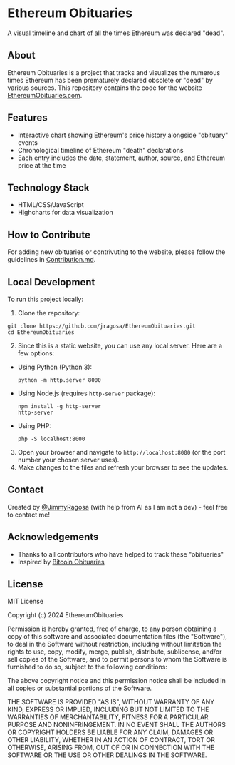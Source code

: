 # Ethereum Obituaries

A visual timeline and chart of all the times Ethereum was declared "dead".

## About

Ethereum Obituaries is a project that tracks and visualizes the numerous times Ethereum has been prematurely declared obsolete or "dead" by various sources. This repository contains the code for the website [EthereumObituaries.com](https://ethereumobituaries.com).

## Features

- Interactive chart showing Ethereum's price history alongside "obituary" events
- Chronological timeline of Ethereum "death" declarations
- Each entry includes the date, statement, author, source, and Ethereum price at the time

## Technology Stack

- HTML/CSS/JavaScript
- Highcharts for data visualization

## How to Contribute

For adding new obituaries or contrivuting to the website, please follow the guidelines in [Contribution.md](Contribution.md).

## Local Development

To run this project locally:

1. Clone the repository:
```
git clone https://github.com/jragosa/EthereumObituaries.git
cd EthereumObituaries
```

2. Since this is a static website, you can use any local server. Here are a few options:
- Using Python (Python 3):
  ```
  python -m http.server 8000
  ```
- Using Node.js (requires `http-server` package):
  ```
  npm install -g http-server
  http-server
  ```
- Using PHP:
  ```
  php -S localhost:8000
  ```
3. Open your browser and navigate to `http://localhost:8000` (or the port number your chosen server uses).
4. Make changes to the files and refresh your browser to see the updates.

## Contact

Created by [@JimmyRagosa](https://twitter.com/JimmyRagosa) (with help from AI as I am not a dev) - feel free to contact me!

## Acknowledgements

- Thanks to all contributors who have helped to track these "obituaries"
- Inspired by [Bitcoin Obituaries](https://99bitcoins.com/bitcoin-obituaries/)

## License

MIT License

Copyright (c) 2024 EthereumObituaries

Permission is hereby granted, free of charge, to any person obtaining a copy
of this software and associated documentation files (the "Software"), to deal
in the Software without restriction, including without limitation the rights
to use, copy, modify, merge, publish, distribute, sublicense, and/or sell
copies of the Software, and to permit persons to whom the Software is
furnished to do so, subject to the following conditions:

The above copyright notice and this permission notice shall be included in all
copies or substantial portions of the Software.

THE SOFTWARE IS PROVIDED "AS IS", WITHOUT WARRANTY OF ANY KIND, EXPRESS OR
IMPLIED, INCLUDING BUT NOT LIMITED TO THE WARRANTIES OF MERCHANTABILITY,
FITNESS FOR A PARTICULAR PURPOSE AND NONINFRINGEMENT. IN NO EVENT SHALL THE
AUTHORS OR COPYRIGHT HOLDERS BE LIABLE FOR ANY CLAIM, DAMAGES OR OTHER
LIABILITY, WHETHER IN AN ACTION OF CONTRACT, TORT OR OTHERWISE, ARISING FROM,
OUT OF OR IN CONNECTION WITH THE SOFTWARE OR THE USE OR OTHER DEALINGS IN THE
SOFTWARE.